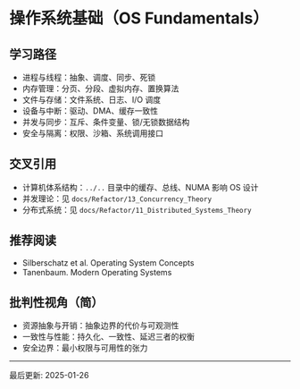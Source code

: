 # 操作系统基础（OS Fundamentals）

## 学习路径

- 进程与线程：抽象、调度、同步、死锁
- 内存管理：分页、分段、虚拟内存、置换算法
- 文件与存储：文件系统、日志、I/O 调度
- 设备与中断：驱动、DMA、缓存一致性
- 并发与同步：互斥、条件变量、锁/无锁数据结构
- 安全与隔离：权限、沙箱、系统调用接口

## 交叉引用

- 计算机体系结构：`../..` 目录中的缓存、总线、NUMA 影响 OS 设计
- 并发理论：见 `docs/Refactor/13_Concurrency_Theory`
- 分布式系统：见 `docs/Refactor/11_Distributed_Systems_Theory`

## 推荐阅读

- Silberschatz et al. Operating System Concepts
- Tanenbaum. Modern Operating Systems

## 批判性视角（简）

- 资源抽象与开销：抽象边界的代价与可观测性
- 一致性与性能：持久化、一致性、延迟三者的权衡
- 安全边界：最小权限与可用性的张力

---
最后更新: 2025-01-26
